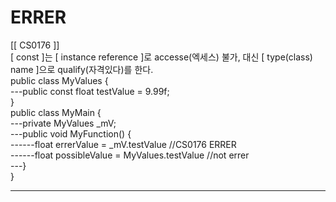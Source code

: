 # ERRER
[[ CS0176 ]]
<br>[ const ]는 [ instance reference ]로 accesse(엑세스) 불가, 대신 [ type(class) name ]으로 qualify(자격있다)를 한다.
<br>public class MyValues {
<br>---public const float testValue = 9.99f;
<br>}
<br>public class MyMain {
<br>---private MyValues _mV;
<br>---public void MyFunction() {
<br>------float errerValue = _mV.testValue //CS0176 ERRER
<br>------float possibleValue = MyValues.testValue //not errer
<br>---}
<br>}
<br><hr>
